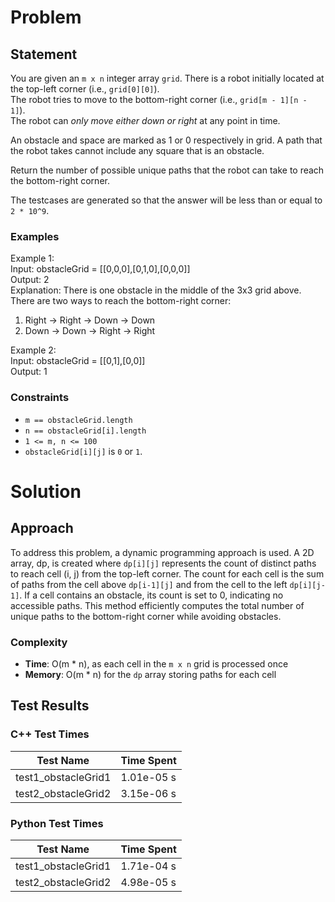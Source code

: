 # Problem

## Statement
You are given an `m x n` integer array `grid`. There is a robot initially located at the top-left corner (i.e., `grid[0][0]`). \
The robot tries to move to the bottom-right corner (i.e., `grid[m - 1][n - 1]`). \
The robot can _only move either down or right_ at any point in time.

An obstacle and space are marked as 1 or 0 respectively in grid. A path that the robot takes cannot include any square that is an obstacle.

Return the number of possible unique paths that the robot can take to reach the bottom-right corner.

The testcases are generated so that the answer will be less than or equal to `2 * 10^9`.

### Examples
Example 1:\
Input: obstacleGrid = [[0,0,0],[0,1,0],[0,0,0]]\
Output: 2\
Explanation: There is one obstacle in the middle of the 3x3 grid above. \
There are two ways to reach the bottom-right corner:
1. Right -> Right -> Down -> Down
2. Down -> Down -> Right -> Right

Example 2:\
Input: obstacleGrid = [[0,1],[0,0]]\
Output: 1

### Constraints
- `m == obstacleGrid.length`
- `n == obstacleGrid[i].length`
- `1 <= m, n <= 100`
- `obstacleGrid[i][j]` is `0` or `1`.


# Solution

## Approach
To address this problem, a dynamic programming approach is used. A 2D array, dp, is created where `dp[i][j]` represents the count of distinct paths to reach cell (i, j) from the top-left corner. The count for each cell is the sum of paths from the cell above `dp[i-1][j]` and from the cell to the left `dp[i][j-1]`. If a cell contains an obstacle, its count is set to 0, indicating no accessible paths. This method efficiently computes the total number of unique paths to the bottom-right corner while avoiding obstacles.

### Complexity
- __Time__: O(m * n), as each cell in the `m x n` grid is processed once
- __Memory__: O(m * n) for the `dp` array storing paths for each cell

## Test Results

### C++ Test Times
| Test Name | Time Spent |
| --- | --- |
| test1_obstacleGrid1 | 1.01e-05 s |
| test2_obstacleGrid2 | 3.15e-06 s |

### Python Test Times
| Test Name | Time Spent |
| --- | --- |
| test1_obstacleGrid1 | 1.71e-04 s |
| test2_obstacleGrid2 | 4.98e-05 s |

